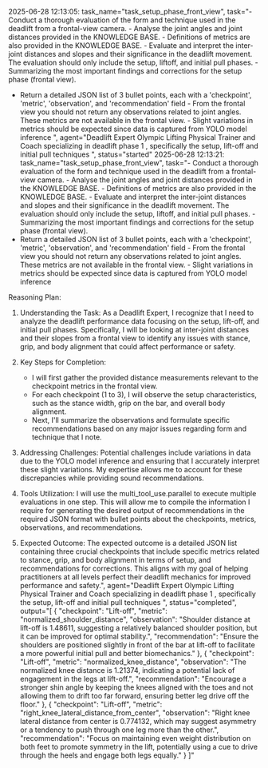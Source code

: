 2025-06-28 12:13:05: task_name="task_setup_phase_front_view", task="- Conduct a thorough evaluation of the form and technique used in the deadlift from a frontal-view camera. - Analyse the joint angles and joint distances provided in the KNOWLEDGE BASE. - Definitions of metrics are also provided in the KNOWLEDGE BASE. - Evaluate and interpret the inter-joint distances and slopes and their significance in the deadlift movement. The evaluation should only include the setup, liftoff, and initial pull phases. - Summarizing the most important findings and corrections for the setup phase (frontal view).
- Return a detailed JSON list of 3 bullet points, each with a 'checkpoint', 'metric', 'observation', and 'recommendation' field - From the frontal view you should not return any observations related to joint angles. These metrics are not available in the frontal view. - Slight variations in metrics should be expected since data is captured from YOLO model inference
", agent="Deadlift Expert Olympic Lifting Physical Trainer and Coach specializing in deadlift phase 1 , specifically the setup, lift-off and initial pull techniques
", status="started"
2025-06-28 12:13:21: task_name="task_setup_phase_front_view", task="- Conduct a thorough evaluation of the form and technique used in the deadlift from a frontal-view camera. - Analyse the joint angles and joint distances provided in the KNOWLEDGE BASE. - Definitions of metrics are also provided in the KNOWLEDGE BASE. - Evaluate and interpret the inter-joint distances and slopes and their significance in the deadlift movement. The evaluation should only include the setup, liftoff, and initial pull phases. - Summarizing the most important findings and corrections for the setup phase (frontal view).
- Return a detailed JSON list of 3 bullet points, each with a 'checkpoint', 'metric', 'observation', and 'recommendation' field - From the frontal view you should not return any observations related to joint angles. These metrics are not available in the frontal view. - Slight variations in metrics should be expected since data is captured from YOLO model inference


Reasoning Plan:
1. Understanding the Task: As a Deadlift Expert, I recognize that I need to analyze the deadlift performance data focusing on the setup, lift-off, and initial pull phases. Specifically, I will be looking at inter-joint distances and their slopes from a frontal view to identify any issues with stance, grip, and body alignment that could affect performance or safety. 

2. Key Steps for Completion: 
   - I will first gather the provided distance measurements relevant to the checkpoint metrics in the frontal view. 
   - For each checkpoint (1 to 3), I will observe the setup characteristics, such as the stance width, grip on the bar, and overall body alignment.  
   - Next, I'll summarize the observations and formulate specific recommendations based on any major issues regarding form and technique that I note. 
   
3. Addressing Challenges: Potential challenges include variations in data due to the YOLO model inference and ensuring that I accurately interpret these slight variations. My expertise allows me to account for these discrepancies while providing sound recommendations. 
   
4. Tools Utilization: I will use the multi_tool_use.parallel to execute multiple evaluations in one step. This will allow me to compile the information I require for generating the desired output of recommendations in the required JSON format with bullet points about the checkpoints, metrics, observations, and recommendations. 
   
5. Expected Outcome: The expected outcome is a detailed JSON list containing three crucial checkpoints that include specific metrics related to stance, grip, and body alignment in terms of setup, and recommendations for corrections. This aligns with my goal of helping practitioners at all levels perfect their deadlift mechanics for improved performance and safety.", agent="Deadlift Expert Olympic Lifting Physical Trainer and Coach specializing in deadlift phase 1 , specifically the setup, lift-off and initial pull techniques
", status="completed", output="[
  {
    "checkpoint": "Lift-off",
    "metric": "normalized_shoulder_distance",
    "observation": "Shoulder distance at lift-off is 1.48611, suggesting a relatively balanced shoulder position, but it can be improved for optimal stability.",
    "recommendation": "Ensure the shoulders are positioned slightly in front of the bar at lift-off to facilitate a more powerful initial pull and better biomechanics."
  },
  {
    "checkpoint": "Lift-off",
    "metric": "normalized_knee_distance",
    "observation": "The normalized knee distance is 1.21374, indicating a potential lack of engagement in the legs at lift-off.",
    "recommendation": "Encourage a stronger shin angle by keeping the knees aligned with the toes and not allowing them to drift too far forward, ensuring better leg drive off the floor."
  },
  {
    "checkpoint": "Lift-off",
    "metric": "right_knee_lateral_distance_from_center",
    "observation": "Right knee lateral distance from center is 0.774132, which may suggest asymmetry or a tendency to push through one leg more than the other.",
    "recommendation": "Focus on maintaining even weight distribution on both feet to promote symmetry in the lift, potentially using a cue to drive through the heels and engage both legs equally."
  }
]"
